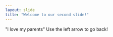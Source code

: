 ```yaml
---
layout: slide
title: "Welcome to our second slide!"
---
```

"I love my parents"
Use the left arrow to go back!
